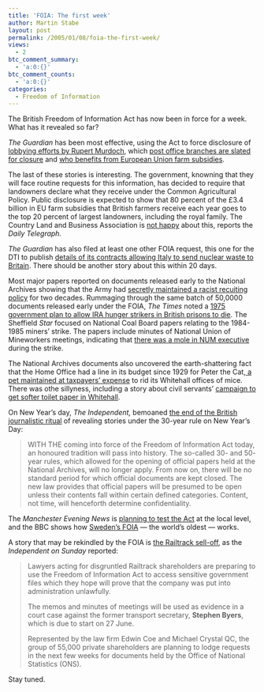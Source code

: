 ```yaml
---
title: 'FOIA: The first week'
author: Martin Stabe
layout: post
permalink: /2005/01/08/foia-the-first-week/
views:
  - 2
btc_comment_summary:
  - 'a:0:{}'
btc_comment_counts:
  - 'a:0:{}'
categories:
  - Freedom of Information
---
```

The British Freedom of Information Act has now been in force for a week. What has it revealed so far?

*The Guardian* has been most effective, using the Act to force disclosure of [lobbying efforts by Rupert Murdoch][1], which [post office branches are slated for closure][2] and [who benefits from European Union farm subsidies][3].

The last of these stories is interesting. The government, knowning that they will face routine requests for this information, has decided to require that landowners declare what they receive under the Common Agricultural Policy. Public disclosure is expected to show that 80 percent of the &pound;3.4 billion in EU farm subsidies that British farmers receive each year goes to the top 20 percent of largest landowners, including the royal family. The Country Land and Business Association is [not happy][4] about this, reports the *Daily Telegraph.*

*The Guardian* has also filed at least one other FOIA request, this one for the DTI to publish [details of its contracts allowing Italy to send nuclear waste to Britain][5]. There should be another story about this within 20 days.

Most major papers reported on documents released early to the National Archives showing that the Army had [secretly maintained a racist recuiting policy][6] for two decades. Rummaging through the same batch of 50,0000 documents released early under the FOIA, *The Times* noted a [1975 government plan to allow IRA hunger strikers in British prisons to die][7]. The Sheffield *Star* focused on National Coal Board papers relating to the 1984-1985 miners&rsquo; strike. The papers include minutes of National Union of Mineworkers meetings, indicating that [there was a mole in NUM executive][8] during the strike. 

The National Archives documents also uncovered the earth-shattering fact that the Home Office had a line in its budget since 1929 for Peter the Cat,[ a pet maintained at taxpayers&rsquo; expense][9] to rid its Whitehall offices of mice. There was othe sillyness, including a story about civil servants&rsquo; [campaign to get softer toilet paper in Whitehall][10].

On New Year&#8217;s day, *The Independent,* bemoaned [ the end of the British journalistic ritual][11] of revealing stories under the 30-year rule on New Year&rsquo;s Day:

> WITH THE coming into force of the Freedom of Information Act today, an honoured tradition will pass into history. The so-called 30- and 50- year rules, which allowed for the opening of official papers held at the National Archives, will no longer apply. From now on, there will be no standard period for which official documents are kept closed. The new law provides that official papers will be presumed to be open unless their contents fall within certain defined categories. Content, not time, will henceforth determine confidentiality. 

The *Manchester Evening News* is [planning to test the Act][12] at the local level, and the BBC shows how [Sweden&rsquo;s FOIA][13] &mdash; the world&rsquo;s oldest &mdash; works.

A story that may be rekindled by the FOIA is [the Railtrack sell-off][14], as the *Independent on Sunday* reported:

> Lawyers acting for disgruntled Railtrack shareholders are preparing to use the Freedom of Information Act to access sensitive government files which they hope will prove that the company was put into administration unlawfully.
> 
> The memos and minutes of meetings will be used as evidence in a court case against the former transport secretary, **Stephen Byers**, which is due to start on 27 June.
> 
> Represented by the law firm Edwin Coe and Michael Crystal QC, the group of 55,000 private shareholders are planning to lodge requests in the next few weeks for documents held by the Office of National Statistics (ONS).

Stay tuned.

 [1]: http://politics.guardian.co.uk/foi/story/0,9061,1382420,00.html
 [2]: http://politics.guardian.co.uk/foi/story/0,9061,1384523,00.html
 [3]: http://politics.guardian.co.uk/foi/story/0,9061,1385159,00.html
 [4]: http://www.telegraph.co.uk/news/main.jhtml?xml=/news/2005/01/06/nfoi06.xml&sSheet=/news/2005/01/06/ixhome.html
 [5]: http://www.guardian.co.uk/uk_news/story/0,3604,1383395,00.html
 [6]: http://www.thisislondon.co.uk/news/articles/15756229?source=Evening%20Standard
 [7]: http://www.timesonline.co.uk/article/0,,2-1425033,00.html
 [8]: http://www.sheffieldtoday.net/viewarticle2.aspx?ArticleID=913899&SectionID=58&Search=Freedom%20of%20Information&Searchtype=exact&SearchSection=58&DateFrom=012005&DateTo=012005&Page=1&ReturnPage=Results.aspx
 [9]: http://news.bbc.co.uk/1/hi/uk/4143423.stm
 [10]: http://politics.guardian.co.uk/foi/story/0,9061,1382825,00.html
 [11]: http://comment.independent.co.uk/leading_articles/story.jsp?story=597139
 [12]: http://www.manchesteronline.co.uk/news/s/141/141691_men_challenge_as_we_launch_test_for_freedom.html
 [13]: http://news.bbc.co.uk/2/hi/europe/4138191.stm
 [14]: http://www.thisislondon.co.uk/news/business/articles/timid396768?source=